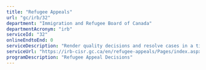 ```yaml
---
title: "Refugee Appeals"
url: "gc/irb/32"
department: "Immigration and Refugee Board of Canada"
departmentAcronym: "irb"
serviceId: "32"
onlineEndtoEnd: 0
serviceDescription: "Render quality decisions and resolve cases in a timely manner regarding appeals against a decision made on a refugee protection claim at the first level"
serviceUrl: "https://irb-cisr.gc.ca/en/refugee-appeals/Pages/index.aspx"
programDescription: "Refugee Appeal Decisions"
---
```

